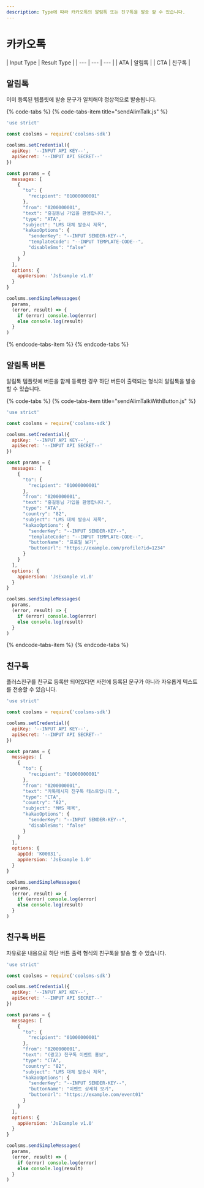 ```yaml
---
description: Type에 따라 카카오톡의 알림톡 또는 친구톡을 발송 할 수 있습니다.
---
```


# 카카오톡

| Input Type | Result Type |
| --- | --- | --- |
| ATA | 알림톡 |
| CTA | 친구톡 |

## 알림톡

이미 등록된 템플릿에 발송 문구가 일치해야 정상적으로 발송됩니다.

{% code-tabs %}
{% code-tabs-item title="sendAlimTalk.js" %}
```javascript
'use strict'

const coolsms = require('coolsms-sdk')

coolsms.setCredential({
  apiKey: '--INPUT API KEY--',
  apiSecret: '--INPUT API SECRET--'
})

const params = {
  messages: [
    {
      "to": {
        "recipient": "01000000001"
      },
      "from": "0200000001",
      "text": "홍길동님 가입을 환영합니다.",
      "type": "ATA",
      "subject": "LMS 대체 발송시 제목",
      "kakaoOptions": {
        "senderKey": "--INPUT SENDER-KEY--",
        "templateCode": "--INPUT TEMPLATE-CODE--",        
        "disableSms": "false"
      }
    }
  ],
  options: {
    appVersion: 'JsExample v1.0'
  }
}

coolsms.sendSimpleMessages(
  params,
  (error, result) => {
    if (error) console.log(error)
    else console.log(result)
  }
)
```
{% endcode-tabs-item %}
{% endcode-tabs %}

## 알림톡 버튼

알림톡 템플릿에 버튼을 함께 등록한 경우 하단 버튼이 출력되는 형식의 알림톡을 발송 할 수 있습니다.

{% code-tabs %}
{% code-tabs-item title="sendAlimTalkWithButton.js" %}
```javascript
'use strict'

const coolsms = require('coolsms-sdk')

coolsms.setCredential({
  apiKey: '--INPUT API KEY--',
  apiSecret: '--INPUT API SECRET--'
})

const params = {
  messages: [
    {
      "to": {
        "recipient": "01000000001"
      },
      "from": "0200000001",
      "text": "홍길동님 가입을 환영합니다.",
      "type": "ATA",
      "country": "82",
      "subject": "LMS 대체 발송시 제목",
      "kakaoOptions": {
        "senderKey": "--INPUT SENDER-KEY--",
        "templateCode": "--INPUT TEMPLATE-CODE--",   
        "buttonName": "프로필 보기",
        "buttonUrl": "https://example.com/profile?id=1234"
      }
    }
  ],
  options: {
    appVersion: 'JsExample v1.0'
  }
}

coolsms.sendSimpleMessages(
  params,
  (error, result) => {
    if (error) console.log(error)
    else console.log(result)
  }
)
```
{% endcode-tabs-item %}
{% endcode-tabs %}

## 친구톡

플러스친구를 친구로 등록만 되어있다면 사전에 등록된 문구가 아니라 자유롭게 텍스트를 전송할 수 있습니다.

```javascript
'use strict'

const coolsms = require('coolsms-sdk')

coolsms.setCredential({
  apiKey: '--INPUT API KEY--',
  apiSecret: '--INPUT API SECRET--'
})

const params = {
  messages: [
    {
      "to": {
        "recipient": "01000000001"
      },
      "from": "0200000001",
      "text": "카톡메시지 친구톡 테스트입니다.",
      "type": "CTA",
      "country": "82",
      "subject": "MMS 제목",
      "kakaoOptions": {
        "senderKey": "--INPUT SENDER-KEY--",
        "disableSms": "false"
      }
    }
  ],
  options: {
    appId: 'K00031',
    appVersion: 'JsExample 1.0'
  }
}

coolsms.sendSimpleMessages(
  params,
  (error, result) => {
    if (error) console.log(error)
    else console.log(result)
  }
)
```

## 친구톡 버튼

자유로운 내용으로 하단 버튼 출력 형식의 친구톡을 발송 할 수 있습니다.

```javascript
'use strict'

const coolsms = require('coolsms-sdk')

coolsms.setCredential({
  apiKey: '--INPUT API KEY--',
  apiSecret: '--INPUT API SECRET--'
})

const params = {
  messages: [
    {
      "to": {
        "recipient": "01000000001"
      },
      "from": "0200000001",
      "text": "(광고) 친구톡 이벤트 홍보",
      "type": "CTA",
      "country": "82",
      "subject": "LMS 대체 발송시 제목",
      "kakaoOptions": {
        "senderKey": "--INPUT SENDER-KEY--",
        "buttonName": "이벤트 상세히 보기",
        "buttonUrl": "https://example.com/event01"
      }
    }
  ],
  options: {
    appVersion: 'JsExample v1.0'
  }
}

coolsms.sendSimpleMessages(
  params,
  (error, result) => {
    if (error) console.log(error)
    else console.log(result)
  }
)
```

